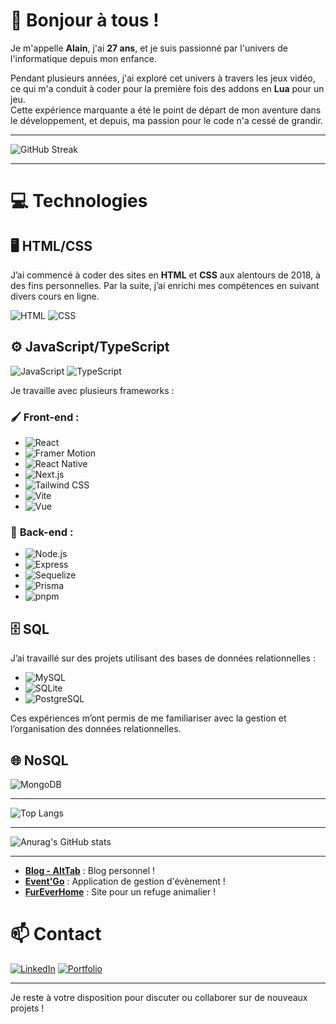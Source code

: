 # 👋 Bonjour à tous !

Je m'appelle **Alain**, j'ai **27 ans**, et je suis passionné par l'univers de l'informatique depuis mon enfance.

Pendant plusieurs années, j'ai exploré cet univers à travers les jeux vidéo, ce qui m'a conduit à coder pour la première fois des addons en **Lua** pour un jeu.  
Cette expérience marquante a été le point de départ de mon aventure dans le développement, et depuis, ma passion pour le code n'a cessé de grandir.

---

![GitHub Streak](https://github-readme-streak-stats.herokuapp.com/?user=AlainBonneau&theme=dark&date_format=j%20M%5B%20Y%5D)

---

# 💻 Technologies

## 🖥️ **HTML/CSS**
J’ai commencé à coder des sites en **HTML** et **CSS** aux alentours de 2018, à des fins personnelles. Par la suite, j’ai enrichi mes compétences en suivant divers cours en ligne.

![HTML](https://img.shields.io/badge/-HTML-E34F26?logo=html5&logoColor=white&style=flat)
![CSS](https://img.shields.io/badge/-CSS-1572B6?logo=css3&logoColor=white&style=flat)

## ⚙️ **JavaScript/TypeScript**

![JavaScript](https://img.shields.io/badge/-JavaScript-F7DF1E?logo=javascript&logoColor=black&style=flat)
![TypeScript](https://img.shields.io/badge/-TypeScript-3178C6?logo=typescript&logoColor=white&style=flat)

Je travaille avec plusieurs frameworks :

### 🖌️ **Front-end** :

- ![React](https://img.shields.io/badge/-React-61DAFB?logo=react&logoColor=black&style=flat)
- ![Framer Motion](https://img.shields.io/badge/-Framer%20Motion-0055FF?logo=framer&logoColor=white&style=flat)
- ![React Native](https://img.shields.io/badge/-React%20Native-61DAFB?logo=react&logoColor=black&style=flat)
- ![Next.js](https://img.shields.io/badge/-Next.js-000000?logo=nextdotjs&logoColor=white&style=flat)
- ![Tailwind CSS](https://img.shields.io/badge/-Tailwind%20CSS-06B6D4?logo=tailwind-css&logoColor=white&style=flat)
- ![Vite](https://img.shields.io/badge/-Vite-646CFF?logo=vite&logoColor=white&style=flat)
- ![Vue](https://img.shields.io/badge/-Vue.js-4fc08d?style=flat&logo=vuedotjs&logoColor=white)

### 🔧 **Back-end** :

- ![Node.js](https://img.shields.io/badge/-Node.js-339933?logo=node-dot-js&logoColor=white&style=flat)
- ![Express](https://img.shields.io/badge/-Express-000000?logo=express&logoColor=white&style=flat)
- ![Sequelize](https://img.shields.io/badge/-Sequelize-52B0E7?logo=sequelize&logoColor=white&style=flat)
- ![Prisma](https://img.shields.io/badge/-Prisma-2D3748?style=flat&logo=prisma&logoColor=white)
- ![pnpm](https://img.shields.io/badge/-pnpm-F69220?logo=pnpm&logoColor=white&style=flat)

## 🗄️ **SQL**

J’ai travaillé sur des projets utilisant des bases de données relationnelles :

- ![MySQL](https://img.shields.io/badge/-MySQL-4479A1?logo=mysql&logoColor=white&style=flat)
- ![SQLite](https://img.shields.io/badge/-SQLite-003B57?logo=sqlite&logoColor=white&style=flat)
- ![PostgreSQL](https://img.shields.io/badge/-PostgreSQL-4169E1?logo=postgresql&logoColor=white&style=flat)

Ces expériences m’ont permis de me familiariser avec la gestion et l’organisation des données relationnelles.

## 🌐 **NoSQL**

![MongoDB](https://img.shields.io/badge/-MongoDB-47A248?logo=mongodb&logoColor=white&style=flat)

---

![Top Langs](https://github-readme-stats.vercel.app/api/top-langs/?username=AlainBonneau&layout=compact&theme=radical)

---

![Anurag's GitHub stats](https://github-readme-stats.vercel.app/api?username=AlainBonneau&show_icons=true&theme=radical)

---

- [**Blog - AltTab**](https://github.com/AlainBonneau/blog-mongodb-vue) : Blog personnel !
- [**Event'Go**](https://github.com/AlainBonneau/event-app) : Application de gestion d'évènement !
- [**FurEverHome**](https://github.com/AlainBonneau/FurEverMyFront) : Site pour un refuge animalier !

# 📫 Contact

[![LinkedIn](https://img.shields.io/badge/-LinkedIn-blue?logo=linkedin&style=for-the-badge)](https://www.linkedin.com/in/alain-bonneau-3a393b320/)
[![Portfolio](https://img.shields.io/badge/-Portfolio-black?style=for-the-badge&logo=vercel&logoColor=white)](https://www.alain-web.fr/)

---

Je reste à votre disposition pour discuter ou collaborer sur de nouveaux projets !
